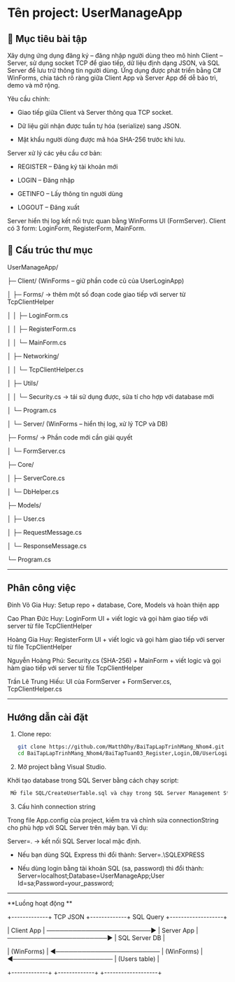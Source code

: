 # Tên project: UserManageApp

## 🎯 Mục tiêu bài tập

Xây dựng ứng dụng đăng ký – đăng nhập người dùng theo mô hình Client – Server, sử dụng socket TCP để giao tiếp, dữ liệu định dạng JSON, và SQL Server để lưu trữ thông tin người dùng.
Ứng dụng được phát triển bằng C# WinForms, chia tách rõ ràng giữa Client App và Server App để dễ bảo trì, demo và mở rộng.

Yêu cầu chính:

- Giao tiếp giữa Client và Server thông qua TCP socket.

- Dữ liệu gửi nhận được tuần tự hóa (serialize) sang JSON.

- Mật khẩu người dùng được mã hóa SHA-256 trước khi lưu.

Server xử lý các yêu cầu cơ bản:

 + REGISTER – Đăng ký tài khoản mới

 + LOGIN – Đăng nhập

 + GETINFO – Lấy thông tin người dùng

 + LOGOUT – Đăng xuất

Server hiển thị log kết nối trực quan bằng WinForms UI (FormServer).
Client có 3 form: LoginForm, RegisterForm, MainForm.

## 📂 Cấu trúc thư mục

UserManageApp/

├─ Client/       (WinForms – giữ phần code cũ của UserLoginApp)

│  ├─ Forms/		→ thêm một số đoạn code giao tiếp với server từ TcpClientHelper

│  │   ├─ LoginForm.cs

│  │   ├─ RegisterForm.cs

│  │   └─ MainForm.cs

│  ├─ Networking/

│  │   └─ TcpClientHelper.cs 

│  ├─ Utils/

│  │   └─ Security.cs → tái sử dụng được, sửa tí cho hợp với database mới

│  └─ Program.cs

│
└─ Server/       (WinForms – hiển thị log, xử lý TCP và DB)

   ├─ Forms/			→ Phần code mới cần giải quyết
   
   │   └─ FormServer.cs
   
   ├─ Core/
   
   │   ├─ ServerCore.cs
   
   │   └─ DbHelper.cs
   
   ├─ Models/
   
   │   ├─ User.cs
   
   │   ├─ RequestMessage.cs
   
   │   └─ ResponseMessage.cs
   
   └─ Program.cs
   
__________

## Phân công việc

Đinh Võ Gia Huy: Setup repo + database, Core, Models và hoàn thiện app

Cao Phan Đức Huy: LoginForm UI + viết logic và gọi hàm giao tiếp với server từ file TcpClientHelper 

Hoàng Gia Huy: RegisterForm UI + viết logic và gọi hàm giao tiếp với server từ file TcpClientHelper

Nguyễn Hoàng Phú: Security.cs (SHA-256) + MainForm + viết logic và gọi hàm giao tiếp với server từ file TcpClientHelper

Trần Lê Trung Hiếu: UI của FormServer + FormServer.cs, TcpClientHelper.cs 

___________

## Hướng dẫn cài đặt

1. Clone repo:  
   ```bash
   git clone https://github.com/MatthDhy/BaiTapLapTrinhMang_Nhom4.git
   cd BaiTapLapTrinhMang_Nhom4/BaiTapTuan03_Register,Login,DB/UserLoginApp
   ```
2. Mở project bằng Visual Studio.

Khởi tạo database trong SQL Server bằng cách chạy script:

```bash
 Mở file SQL/CreateUserTable.sql và chạy trong SQL Server Management Studio
```

3. Cấu hình connection string

Trong file App.config của project, kiểm tra và chỉnh sửa connectionString cho phù hợp với SQL Server trên máy bạn. Ví dụ:

<connectionStrings>
  <add name="UserManageApp" 
       connectionString="Server=.;Database=UserManageApp;Trusted_Connection=True;" 
       providerName="System.Data.SqlClient" />
</connectionStrings>

Server=. → kết nối SQL Server local mặc định.

- Nếu bạn dùng SQL Express thì đổi thành:
Server=.\SQLEXPRESS

- Nếu dùng login bằng tài khoản SQL (sa, password) thì đổi thành:
Server=localhost;Database=UserManageApp;User Id=sa;Password=your_password;

____________

 **Luồng hoạt động **
 
+-------------+         TCP JSON          +-------------+         SQL Query         +-------------------+

|  Client App | ────────────────────────▶ | Server App  | ───────────────────────▶ |   SQL Server DB   |

| (WinForms)  | ◀──────────────────────── | (WinForms)  | ◀─────────────────────── |  (Users table)    |

+-------------+                          +-------------+                           +-------------------+

